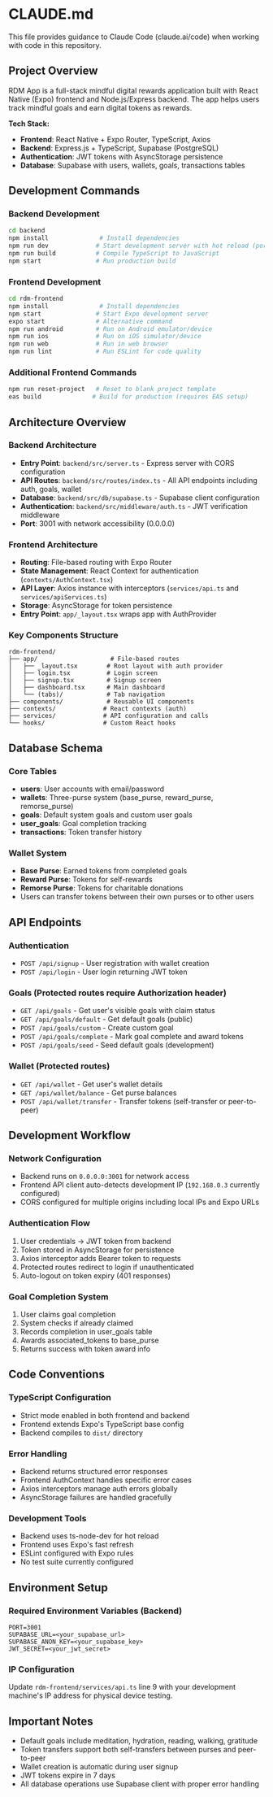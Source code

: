 # CLAUDE.md

This file provides guidance to Claude Code (claude.ai/code) when working with code in this repository.

## Project Overview

RDM App is a full-stack mindful digital rewards application built with React Native (Expo) frontend and Node.js/Express backend. The app helps users track mindful goals and earn digital tokens as rewards.

**Tech Stack:**
- **Frontend**: React Native + Expo Router, TypeScript, Axios
- **Backend**: Express.js + TypeScript, Supabase (PostgreSQL)
- **Authentication**: JWT tokens with AsyncStorage persistence
- **Database**: Supabase with users, wallets, goals, transactions tables

## Development Commands

### Backend Development
```bash
cd backend
npm install              # Install dependencies
npm run dev             # Start development server with hot reload (port 3001)
npm run build           # Compile TypeScript to JavaScript
npm start               # Run production build
```

### Frontend Development
```bash
cd rdm-frontend
npm install              # Install dependencies  
npm start               # Start Expo development server
expo start              # Alternative command
npm run android         # Run on Android emulator/device
npm run ios             # Run on iOS simulator/device
npm run web             # Run in web browser
npm run lint            # Run ESLint for code quality
```

### Additional Frontend Commands
```bash
npm run reset-project   # Reset to blank project template
eas build              # Build for production (requires EAS setup)
```

## Architecture Overview

### Backend Architecture
- **Entry Point**: `backend/src/server.ts` - Express server with CORS configuration
- **API Routes**: `backend/src/routes/index.ts` - All API endpoints including auth, goals, wallet
- **Database**: `backend/src/db/supabase.ts` - Supabase client configuration
- **Authentication**: `backend/src/middleware/auth.ts` - JWT verification middleware
- **Port**: 3001 with network accessibility (0.0.0.0)

### Frontend Architecture
- **Routing**: File-based routing with Expo Router
- **State Management**: React Context for authentication (`contexts/AuthContext.tsx`)
- **API Layer**: Axios instance with interceptors (`services/api.ts` and `services/apiServices.ts`)
- **Storage**: AsyncStorage for token persistence
- **Entry Point**: `app/_layout.tsx` wraps app with AuthProvider

### Key Components Structure
```
rdm-frontend/
├── app/                    # File-based routes
│   ├── _layout.tsx        # Root layout with auth provider
│   ├── login.tsx          # Login screen
│   ├── signup.tsx         # Signup screen  
│   ├── dashboard.tsx      # Main dashboard
│   └── (tabs)/            # Tab navigation
├── components/            # Reusable UI components
├── contexts/             # React contexts (auth)
├── services/             # API configuration and calls
└── hooks/                # Custom React hooks
```

## Database Schema

### Core Tables
- **users**: User accounts with email/password
- **wallets**: Three-purse system (base_purse, reward_purse, remorse_purse)
- **goals**: Default system goals and custom user goals
- **user_goals**: Goal completion tracking
- **transactions**: Token transfer history

### Wallet System
- **Base Purse**: Earned tokens from completed goals
- **Reward Purse**: Tokens for self-rewards  
- **Remorse Purse**: Tokens for charitable donations
- Users can transfer tokens between their own purses or to other users

## API Endpoints

### Authentication
- `POST /api/signup` - User registration with wallet creation
- `POST /api/login` - User login returning JWT token

### Goals (Protected routes require Authorization header)
- `GET /api/goals` - Get user's visible goals with claim status
- `GET /api/goals/default` - Get default goals (public)
- `POST /api/goals/custom` - Create custom goal
- `POST /api/goals/complete` - Mark goal complete and award tokens
- `POST /api/goals/seed` - Seed default goals (development)

### Wallet (Protected routes)
- `GET /api/wallet` - Get user's wallet details
- `GET /api/wallet/balance` - Get purse balances
- `POST /api/wallet/transfer` - Transfer tokens (self-transfer or peer-to-peer)

## Development Workflow

### Network Configuration
- Backend runs on `0.0.0.0:3001` for network access
- Frontend API client auto-detects development IP (`192.168.0.3` currently configured)
- CORS configured for multiple origins including local IPs and Expo URLs

### Authentication Flow
1. User credentials → JWT token from backend
2. Token stored in AsyncStorage for persistence  
3. Axios interceptor adds Bearer token to requests
4. Protected routes redirect to login if unauthenticated
5. Auto-logout on token expiry (401 responses)

### Goal Completion System
1. User claims goal completion
2. System checks if already claimed
3. Records completion in user_goals table
4. Awards associated_tokens to base_purse
5. Returns success with token award info

## Code Conventions

### TypeScript Configuration
- Strict mode enabled in both frontend and backend
- Frontend extends Expo's TypeScript base config
- Backend compiles to `dist/` directory

### Error Handling
- Backend returns structured error responses
- Frontend AuthContext handles specific error cases
- Axios interceptors manage auth errors globally
- AsyncStorage failures are handled gracefully

### Development Tools
- Backend uses ts-node-dev for hot reload
- Frontend uses Expo's fast refresh
- ESLint configured with Expo rules
- No test suite currently configured

## Environment Setup

### Required Environment Variables (Backend)
```
PORT=3001
SUPABASE_URL=<your_supabase_url>
SUPABASE_ANON_KEY=<your_supabase_key>  
JWT_SECRET=<your_jwt_secret>
```

### IP Configuration
Update `rdm-frontend/services/api.ts` line 9 with your development machine's IP address for physical device testing.

## Important Notes

- Default goals include meditation, hydration, reading, walking, gratitude
- Token transfers support both self-transfers between purses and peer-to-peer
- Wallet creation is automatic during user signup
- JWT tokens expire in 7 days
- All database operations use Supabase client with proper error handling